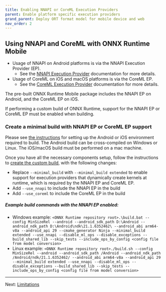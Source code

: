 ```yaml
---
title: Enabling NNAPI or CoreML Execution Providers
parent: Enable platform specific execution providers
grand_parent: Deploy ORT format model for mobile device and web
nav_order: 2
---
```


## Using NNAPI and CoreML with ONNX Runtime Mobile

- Usage of NNAPI on Android platforms is via the NNAPI Execution Provider (EP). 
  - See the [NNAPI Execution Provider](../../execution-providers/NNAPI-ExecutionProvider.md) documentation for more details.
- Usage of CoreML on iOS and macOS platforms is via the CoreML EP. 
  - See the [CoreML Execution Provider](../../execution-providers/CoreML-ExecutionProvider.md) documentation for more details.

The pre-built ONNX Runtime Mobile package includes the NNAPI EP on Android, and the CoreML EP on iOS.

If performing a custom build of ONNX Runtime, support for the NNAPI EP or CoreML EP must be enabled when building.


### Create a minimal build with NNAPI EP or CoreML EP support

Please see [the instructions](../../build/android-ios.md) for setting up the Android or iOS environment required to build. The Android build can be cross-compiled on Windows or Linux. The iOS/macOS build must be performed on a mac machine.

Once you have all the necessary components setup, follow the instructions to [create the custom build](./custom-build.md), with the following changes:
  - Replace `--minimal_build` with `--minimal_build extended` to enable support for execution providers that dynamically create kernels at runtime, which is required by the NNAPI EP and CoreML EP.
  - Add `--use_nnapi` to include the NNAPI EP in the build
  - Add `--use_coreml` to include the CoreML EP in the build

##### Example build commands with the NNAPI EP enabled:

- Windows example:
  `<ONNX Runtime repository root>.\build.bat --config MinSizeRel --android --android_sdk_path D:\Android --android_ndk_path D:\Android\ndk\21.1.6352462\ --android_abi arm64-v8a --android_api 29 --cmake_generator Ninja --minimal_build extended --use_nnapi --disable_ml_ops --disable_exceptions --build_shared_lib --skip_tests --include_ops_by_config <config file from model conversion>`
- Linux example:
  `<ONNX Runtime repository root>./build.sh --config MinSizeRel --android --android_sdk_path /Android --android_ndk_path /Android/ndk/21.1.6352462/ --android_abi arm64-v8a --android_api 29 --minimal_build extended --use_nnapi --disable_ml_ops --disable_exceptions --build_shared_lib --skip_tests --include_ops_by_config <config file from model conversion>`

-------

Next: [Limitations](../limitations.md)
